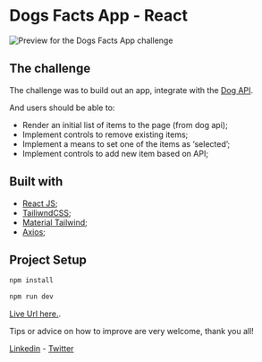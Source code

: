 # Dogs Facts App - React

![Preview for the Dogs Facts App challenge](https://i.gyazo.com/339d82771740007410ca7374972a074a.gif)


## The challenge

The  challenge was to build out an app, integrate with the [Dog API](https://kinduff.github.io/dog-api/).

And users should be able to:

- Render an initial list of items to the page (from dog api);
- Implement controls to remove existing items;
- Implement a means to set one of the items as ‘selected’;
- Implement controls to add new item based on API;
  
## Built with

- [React JS](https://reactjs.org/);
- [TailiwndCSS](https://tailwindcss.com/);
- [Material Tailwind](https://www.material-tailwind.com/);
- [Axios](https://www.npmjs.com/package/axios);

## Project Setup

```sh
npm install 
```

```sh
npm run dev
```

[Live Url here.](https://url-shortening-web-app.vercel.app/).

Tips or advice on how to improve are very welcome, thank you all!

[Linkedin](https://www.linkedin.com/in/miguelmpsilva/) -
[Twitter](https://twitter.com/Miguelmpsilva) 

